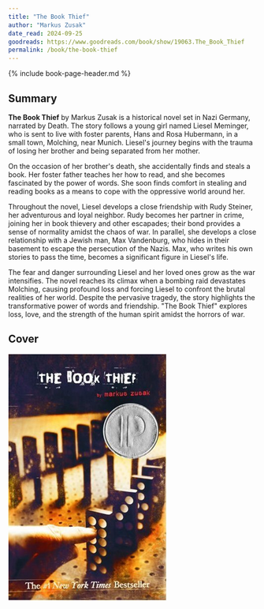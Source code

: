 ```yaml
---
title: "The Book Thief"
author: "Markus Zusak"
date_read: 2024-09-25
goodreads: https://www.goodreads.com/book/show/19063.The_Book_Thief
permalink: /book/the-book-thief
---
```


{% include book-page-header.md %}

## Summary

**The Book Thief** by Markus Zusak is a historical novel set in Nazi Germany, narrated by Death. The story follows a young girl named Liesel Meminger, who is sent to live with foster parents, Hans and Rosa Hubermann, in a small town, Molching, near Munich. Liesel's journey begins with the trauma of losing her brother and being separated from her mother.

On the occasion of her brother's death, she accidentally finds and steals a book. Her foster father teaches her how to read, and she becomes fascinated by the power of words. She soon finds comfort in stealing and reading books as a means to cope with the oppressive world around her.

Throughout the novel, Liesel develops a close friendship with Rudy Steiner, her adventurous and loyal neighbor. Rudy becomes her partner in crime, joining her in book thievery and other escapades; their bond provides a sense of normality amidst the chaos of war. In parallel, she develops a close relationship with a Jewish man, Max Vandenburg, who hides in their basement to escape the persecution of the Nazis. Max, who writes his own stories to pass the time, becomes a significant figure in Liesel's life.

The fear and danger surrounding Liesel and her loved ones grow as the war intensifies. The novel reaches its climax when a bombing raid devastates Molching, causing profound loss and forcing Liesel to confront the brutal realities of her world. Despite the pervasive tragedy, the story highlights the transformative power of words and friendship. "The Book Thief" explores loss, love, and the strength of the human spirit amidst the horrors of war.

## Cover

![The Book Thief](/images/book-cover/the-book-thief.jpg)